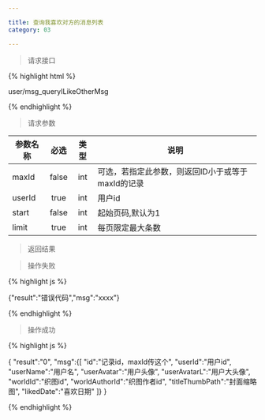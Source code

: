 ```yaml
---

title: 查询我喜欢对方的消息列表
category: 03

---
```


> 请求接口

{% highlight html %}

user/msg_queryILikeOtherMsg

{% endhighlight %}

> 请求参数

|参数名称			|必选		|类型		|说明									
|-------------------|:---------:|:---------:|--------------------------------------------
|maxId				|false		|int		|可选，若指定此参数，则返回ID小于或等于maxId的记录
|userId				|true		|int		|用户id
|start				|false		|int		|起始页码,默认为1
|limit				|true		|int		|每页限定最大条数

> 返回结果

> 操作失败

{% highlight js %}

{"result":"错误代码","msg":"xxxx"}

{% endhighlight %}

> 操作成功

{% highlight js %}

{
	"result":"0",
	"msg":{[
		"id":"记录id，maxId传这个",
		"userId":"用户id",
		"userName":"用户名",
		"userAvatar":"用户头像",
		"userAvatarL":"用户大头像",
		"worldId":"织图id",
		"worldAuthorId":"织图作者id",
		"titleThumbPath":"封面缩略图",
		"likedDate":"喜欢日期"
	]}
}

{% endhighlight %}
